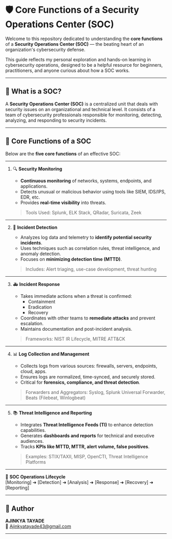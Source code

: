 # 🛡️ Core Functions of a Security Operations Center (SOC)

Welcome to this repository dedicated to understanding the **core functions** of a **Security Operations Center (SOC)** — the beating heart of an organization's cybersecurity defense.

This guide reflects my personal exploration and hands-on learning in cybersecurity operations, designed to be a helpful resource for beginners, practitioners, and anyone curious about how a SOC works.

---

## 🚨 What is a SOC?

A **Security Operations Center (SOC)** is a centralized unit that deals with security issues on an organizational and technical level. It consists of a team of cybersecurity professionals responsible for monitoring, detecting, analyzing, and responding to security incidents.

---

## 🧠 Core Functions of a SOC

Below are the **five core functions** of an effective SOC:

---

1. 🔍 **Security Monitoring**

   - **Continuous monitoring** of networks, systems, endpoints, and applications.
   - Detects unusual or malicious behavior using tools like SIEM, IDS/IPS, EDR, etc.
   - Provides **real-time visibility** into threats.

   > Tools Used: Splunk, ELK Stack, QRadar, Suricata, Zeek

---

2. 🧪 **Incident Detection**

   - Analyzes log data and telemetry to **identify potential security incidents**.
   - Uses techniques such as correlation rules, threat intelligence, and anomaly detection.
   - Focuses on **minimizing detection time (MTTD)**.

   > Includes: Alert triaging, use-case development, threat hunting

---

3. 🚑 **Incident Response**

   - Takes immediate actions when a threat is confirmed:
     - Containment
     - Eradication
     - Recovery
   - Coordinates with other teams to **remediate attacks** and prevent escalation.
   - Maintains documentation and post-incident analysis.

   > Frameworks: NIST IR Lifecycle, MITRE ATT&CK

---

4. 📊 **Log Collection and Management**

   - Collects logs from various sources: firewalls, servers, endpoints, cloud, apps.
   - Ensures logs are normalized, time-synced, and securely stored.
   - Critical for **forensics, compliance, and threat detection**.

   > Forwarders and Aggregators: Syslog, Splunk Universal Forwarder, Beats (Filebeat, Winlogbeat)

---

5. 📚 **Threat Intelligence and Reporting**

   - Integrates **Threat Intelligence Feeds (TI)** to enhance detection capabilities.
   - Generates **dashboards and reports** for technical and executive audiences.
   - Tracks **KPIs like MTTD, MTTR, alert volume, false positives**.

   > Examples: STIX/TAXII, MISP, OpenCTI, Threat Intelligence Platforms

---

🧭 **SOC Operations Lifecycle**  
[Monitoring] ➜ [Detection] ➜ [Analysis] ➜ [Response] ➜ [Recovery] ➜ [Reporting]

---
## 👤 Author

**AJINKYA TAYADE**  
📧 Ajinkyatayade43@gmail.com

---

